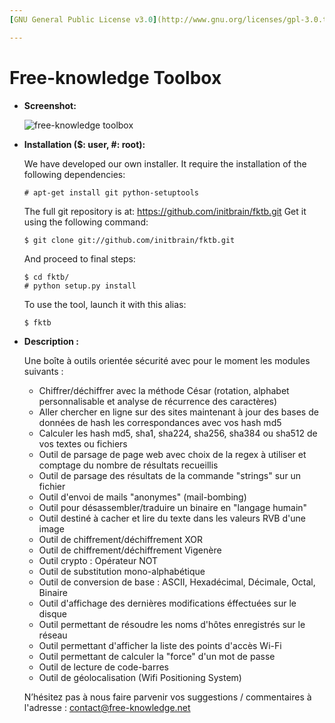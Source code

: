 ```yaml
---
[GNU General Public License v3.0](http://www.gnu.org/licenses/gpl-3.0.txt)

---
```


Free-knowledge Toolbox
=================

*   **Screenshot:**

    ![free-knowledge toolbox](https://raw.github.com/initbrain/fktb/master/fktb/images/screenshot_accueil.png)


*   **Installation ($: user, #: root):**

    We have developed our own installer.
    It require the installation of the following dependencies:

        # apt-get install git python-setuptools

    The full git repository is at: <https://github.com/initbrain/fktb.git>
    Get it using the following command:

        $ git clone git://github.com/initbrain/fktb.git

    And proceed to final steps:

        $ cd fktb/
        # python setup.py install

    To use the tool, launch it with this alias:

        $ fktb


*   **Description :**

    Une boîte à outils orientée sécurité avec pour le moment les modules suivants :

    *   Chiffrer/déchiffrer avec la méthode César (rotation, alphabet personnalisable et analyse de récurrence des caractères)
    *   Aller chercher en ligne sur des sites maintenant à jour des bases de données de hash les correspondances avec vos hash md5
    *   Calculer les hash md5, sha1, sha224, sha256, sha384 ou sha512 de vos textes ou fichiers
    *   Outil de parsage de page web avec choix de la regex à utiliser et comptage du nombre de résultats recueillis
    *   Outil de parsage des résultats de la commande "strings" sur un fichier
    *   Outil d'envoi de mails "anonymes" (mail-bombing)
    *   Outil pour désassembler/traduire un binaire en "langage humain"
    *   Outil destiné à cacher et lire du texte dans les valeurs RVB d'une image
    *   Outil de chiffrement/déchiffrement XOR
    *   Outil de chiffrement/déchiffrement Vigenère
    *   Outil crypto : Opérateur NOT
    *   Outil de substitution mono-alphabétique
    *   Outil de conversion de base : ASCII, Hexadécimal, Décimale, Octal, Binaire
    *   Outil d'affichage des dernières modifications éffectuées sur le disque
    *   Outil permettant de résoudre les noms d'hôtes enregistrés sur le réseau
    *   Outil permettant d'afficher la liste des points d'accès Wi-Fi
    *   Outil permettant de calculer la "force" d'un mot de passe
    *   Outil de lecture de code-barres
    *   Outil de géolocalisation (Wifi Positioning System)

    N’hésitez pas à nous faire parvenir vos suggestions / commentaires à l'adresse : <contact@free-knowledge.net>